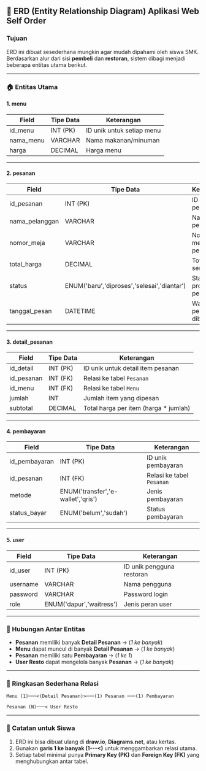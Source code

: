 ## 🧩 ERD (Entity Relationship Diagram) Aplikasi Web Self Order

### Tujuan

ERD ini dibuat sesederhana mungkin agar mudah dipahami oleh siswa SMK. Berdasarkan alur dari sisi **pembeli** dan **restoran**, sistem dibagi menjadi beberapa entitas utama berikut.

---

### 🏠 Entitas Utama

#### 1. **menu**

| Field     | Tipe Data | Keterangan                  |
| --------- | --------- | --------------------------- |
| id_menu   | INT (PK)  | ID unik untuk setiap menu   |
| nama_menu | VARCHAR   | Nama makanan/minuman        |
| harga     | DECIMAL   | Harga menu                  |

---

#### 2. **pesanan**

| Field          | Tipe Data                                   | Keterangan             |
| -------------- | ------------------------------------------- | ---------------------- |
| id_pesanan     | INT (PK)                                    | ID unik pesanan        |
| nama_pelanggan | VARCHAR                                     | Nama pembeli           |
| nomor_meja     | VARCHAR                                     | Nomor meja pelanggan   |
| total_harga    | DECIMAL                                     | Total harga semua item |
| status         | ENUM('baru','diproses','selesai','diantar') | Status proses pesanan  |
| tanggal_pesan  | DATETIME                                    | Waktu pesanan dibuat   |

---

#### 3. **detail_pesanan**

| Field      | Tipe Data | Keterangan                            |
| ---------- | --------- | ------------------------------------- |
| id_detail  | INT (PK)  | ID unik untuk detail item pesanan     |
| id_pesanan | INT (FK)  | Relasi ke tabel `Pesanan`             |
| id_menu    | INT (FK)  | Relasi ke tabel `Menu`                |
| jumlah     | INT       | Jumlah item yang dipesan              |
| subtotal   | DECIMAL   | Total harga per item (harga * jumlah) |

---

#### 4. **pembayaran**

| Field         | Tipe Data                          | Keterangan                            |
| ------------- | ---------------------------------- | ------------------------------------- |
| id_pembayaran | INT (PK)                           | ID unik pembayaran                    |
| id_pesanan    | INT (FK)                           | Relasi ke tabel `Pesanan`             |
| metode        | ENUM('transfer','e-wallet','qris') | Jenis pembayaran                      |
| status_bayar  | ENUM('belum','sudah')              | Status pembayaran                     |

---

#### 5. **user**

| Field    | Tipe Data                        | Keterangan                |
| -------- | -------------------------------- | ------------------------- |
| id_user  | INT (PK)                         | ID unik pengguna restoran |
| username | VARCHAR                          | Nama pengguna             |
| password | VARCHAR                          | Password login            |
| role     | ENUM('dapur','waitress')         | Jenis peran user          |

---

### 🔗 Hubungan Antar Entitas

* **Pesanan** memiliki banyak **Detail Pesanan** → (*1 ke banyak*)
* **Menu** dapat muncul di banyak **Detail Pesanan** → (*1 ke banyak*)
* **Pesanan** memiliki satu **Pembayaran** → (*1 ke 1*)
* **User Resto** dapat mengelola banyak **Pesanan** → (*1 ke banyak*)

---

### 📘 Ringkasan Sederhana Relasi

```
Menu (1)───<(Detail Pesanan)>───(1) Pesanan ───(1) Pembayaran
                                            
Pesanan (N)───< User Resto
```

---

### 🧠 Catatan untuk Siswa

1. ERD ini bisa dibuat ulang di **draw.io**, **Diagrams.net**, atau kertas.
2. Gunakan **garis 1 ke banyak (1---<)** untuk menggambarkan relasi utama.
3. Setiap tabel minimal punya **Primary Key (PK)** dan **Foreign Key (FK)** yang menghubungkan antar tabel.